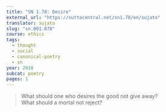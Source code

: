 ```yaml
---
title: "SN 1.78: Desire"
external_url: "https://suttacentral.net/sn1.78/en/sujato"
translator: sujato
slug: "sn.001.078"
course: ethics
tags:
  - thought
  - social
  - canonical-poetry
  - sn
year: 2018
subcat: poetry
pages: 1
---
```


> What should one who desires the good
not give away?  
What should a mortal not reject?
